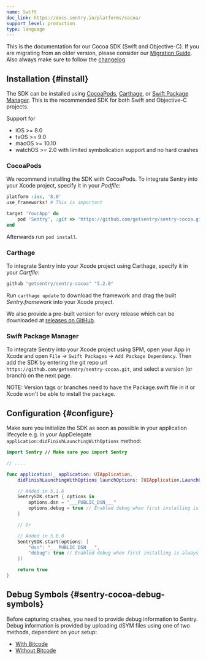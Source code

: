 ```yaml
---
name: Swift
doc_link: https://docs.sentry.io/platforms/cocoa/
support_level: production
type: language
---
```

This is the documentation for our Cocoa SDK (Swift and Objective-C).
If you are migrating from an older version, please consider our [Migration Guide](https://github.com/getsentry/sentry-cocoa/blob/master/MIGRATION.md). Also always make sure to follow the [changelog](https://github.com/getsentry/sentry-cocoa/blob/master/CHANGELOG.md)

## Installation {#install}

The SDK can be installed using [CocoaPods](http://cocoapods.org), [Carthage](https://github.com/Carthage/Carthage), or [Swift Package Manager](https://swift.org/package-manager/). This is the recommended SDK for both Swift and Objective-C projects.

Support for

* iOS >= 8.0
* tvOS >= 9.0
* macOS >= 10.10
* watchOS >= 2.0 with limited symbolication support and no hard crashes

### CocoaPods

We recommend installing the SDK with CocoaPods. To integrate Sentry into your Xcode project, specify it in your _Podfile_:

```ruby
platform :ios, '8.0'
use_frameworks! # This is important

target 'YourApp' do
    pod 'Sentry', :git => 'https://github.com/getsentry/sentry-cocoa.git', :tag => '5.2.0'
end
```
<!-- 5.2.0 -->

Afterwards run `pod install`.

### Carthage

To integrate Sentry into your Xcode project using Carthage, specify it in your _Cartfile_:

```ruby
github "getsentry/sentry-cocoa" "5.2.0"
```

Run `carthage update` to download the framework and drag the built _Sentry.framework_ into your Xcode project.

We also provide a pre-built version for every release which can be downloaded at [releases on GitHub](https://github.com/getsentry/sentry-cocoa/releases).

### Swift Package Manager

To integrate Sentry into your Xcode project using SPM, open your App in Xcode and open `File` -> `Swift Packages` -> `Add Package Dependency`. Then add the SDK by entering the git repo url `https://github.com/getsentry/sentry-cocoa.git`, and select a version (or branch) on the next page.

NOTE: Version tags or branches need to have the Package.swift file in it or Xcode won't be able to install the package.

## Configuration {#configure}

Make sure you initialize the SDK as soon as possible in your application lifecycle e.g. in your AppDelegate `application:didFinishLaunchingWithOptions` method:

```swift
import Sentry // Make sure you import Sentry

// ....

func application(_ application: UIApplication,
    didFinishLaunchingWithOptions launchOptions: [UIApplication.LaunchOptionsKey: Any]?) -> Bool {

    // Added in 5.1.6
    SentrySDK.start { options in
        options.dsn = "___PUBLIC_DSN___"
        options.debug = true // Enabled debug when first installing is always helpful
    }  

    // Or

    // Added in 5.0.0
    SentrySDK.start(options: [
        "dsn": "___PUBLIC_DSN___",
        "debug": true // Enabled debug when first installing is always helpful
    ])

    return true
}
```

## Debug Symbols {#sentry-cocoa-debug-symbols}

Before capturing crashes, you need to provide debug information to Sentry. Debug information is provided by uploading dSYM files using one of two methods, dependent on your setup:

-   [With Bitcode](/platforms/cocoa/dsym/#dsym-with-bitcode)
-   [Without Bitcode](/platforms/cocoa/dsym/#dsym-without-bitcode)
